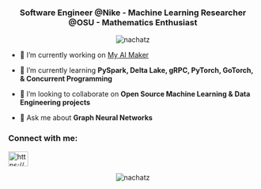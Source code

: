 <h3 align="center">Software Engineer @Nike - Machine Learning Researcher @OSU - Mathematics Enthusiast</h3>

<p align="center"> <img src="https://komarev.com/ghpvc/?username=nachatz&label=Profile%20views&color=0e75b6&style=flat" alt="nachatz" /> </p>

- 🔭 I’m currently working on [My AI Maker](https://github.com/nachatz/my-ai-maker)

- 🌱 I’m currently learning **PySpark, Delta Lake, gRPC, PyTorch, GoTorch, & Concurrent Programming**

- 👯 I’m looking to collaborate on **Open Source Machine Learning & Data Engineering projects**

- 💬 Ask me about **Graph Neural Networks**

<h3 align="left">Connect with me:</h3>
<p align="left">
<a href="https://linkedin.com/in/nikolas-achatz-074973187/" target="blank"><img align="center" src="https://raw.githubusercontent.com/rahuldkjain/github-profile-readme-generator/master/src/images/icons/Social/linked-in-alt.svg" alt="https://www.linkedin.com/in/nikolas-achatz-074973187/" height="30" width="40" /></a>
</p>

<p align="center"><img align="center" src="https://github-readme-streak-stats.herokuapp.com/?user=nachatz&" alt="nachatz" /></p>
